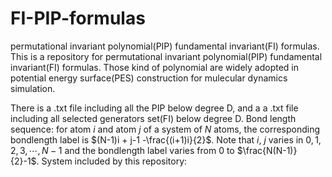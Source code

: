 # FI-PIP-formulas
permutational invariant polynomial(PIP) fundamental invariant(FI) formulas.
This is a repository for permutational invariant polynomial(PIP) fundamental invariant(FI) formulas.
Those kind of polynomial are widely adopted in potential energy surface(PES) construction for mulecular dynamics simulation.

There is a .txt file including all the PIP below degree D, and a a .txt file including all selected generators set(FI) below degree D.
Bond length sequence: for atom $i$ and atom $j$ of a system of $N$ atoms, the corresponding bondlength label is $(N-1)i + j-1 -\frac{(i+1)i}{2}$.
Note that $i$, $j$ varies in $0,1,2,3,\cdots, N-1$ and the bondlength label varies from $0$ to $\frac{N(N-1)}{2}-1$.
System included by this repository:
